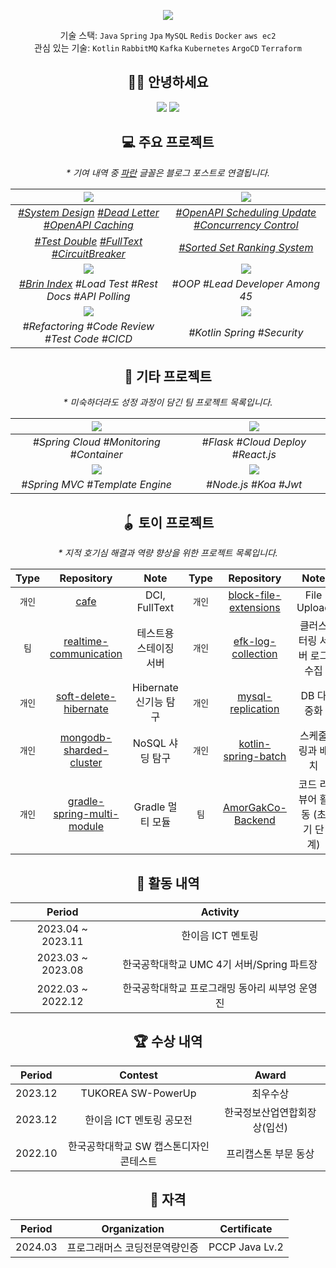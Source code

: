 <div align=center>
  
![](https://capsule-render.vercel.app/api?type=waving&color=gradient&height=230&section=header&text=SeungJin%20Kim&fontSize=80&fontAlignY=37&desc=Server%20Developer)


기술 스택: `Java` `Spring` `Jpa` `MySQL` `Redis` `Docker` `aws ec2` <br>
관심 있는 기술: `Kotlin` `RabbitMQ` `Kafka` `Kubernetes` `ArgoCD` `Terraform` <br>


## 👋🏻 안녕하세요
[![](https://mazassumnida.wtf/api/mini/generate_badge?boj=ohksj77)](https://solved.ac/ohksj77/)
![](https://hits.seeyoufarm.com/api/count/incr/badge.svg?url=https%3A%2F%2Fgithub.com%2Fohksj77&count_bg=%2329B0C6&title_bg=%23434343&icon=&icon_color=%23E7E7E7&title=&edge_flat=false)

## 💻 주요 프로젝트
_* 기여 내역 중 [파란](https://github.com/ohksj77) 글꼴은 블로그 포스트로 연결됩니다._

|[![](https://github-readme-stats.vercel.app/api/pin/?theme=github_dark_dimmed&username=HongDam-org&repo=TWTW)](https://github.com/HongDam-org/TWTW)|[![](https://github-readme-stats.vercel.app/api/pin/?theme=github_dark_dimmed&username=tukcom2023CD&repo=DragonGuard-JinJin)](https://github.com/tukcom2023CD/DragonGuard-JinJin)|
|:----:|:----:|
|_[#System Design](https://ohksj77.tistory.com/252) [#Dead Letter](https://ohksj77.tistory.com/260) [#OpenAPI Caching](https://ohksj77.tistory.com/261)_|_[#OpenAPI Scheduling Update](https://ohksj77.tistory.com/258) [#Concurrency Control](https://ohksj77.tistory.com/251)_|
|_[#Test Double](https://ohksj77.tistory.com/263) [#FullText](https://ohksj77.tistory.com/259) [#CircuitBreaker](https://ohksj77.tistory.com/262)_|_[#Sorted Set Ranking System](https://ohksj77.tistory.com/256)_|
|[![](https://github-readme-stats.vercel.app/api/pin/?theme=github_dark_dimmed&username=ALLBACK-2022&repo=DoodleDoodle-v2)](https://github.com/ALLBACK-2022/DoodleDoodle-v2)|[![](https://github-readme-stats.vercel.app/api/pin/?theme=github_dark_dimmed&username=C-B-U&repo=owl-forest)](https://github.com/C-B-U/owl-forest)|
|_[#Brin Index](https://ohksj77.tistory.com/250) #Load Test #Rest Docs #API Polling_|_#OOP #Lead Developer Among 45_|
|[![](https://github-readme-stats.vercel.app/api/pin/?theme=github_dark_dimmed&username=TeamOwori&repo=Owori-Server)](https://github.com/TeamOwori/Owori-Server)|[![](https://github-readme-stats.vercel.app/api/pin/?theme=github_dark_dimmed&username=sunday-study-kr&repo=used-car)](https://github.com/sunday-study-kr/used-car)|
|_#Refactoring #Code Review #Test Code #CICD_|_#Kotlin Spring #Security_|

## 💾 기타 프로젝트
_* 미숙하더라도 성정 과정이 담긴 팀 프로젝트 목록입니다._

|[![](https://github-readme-stats.vercel.app/api/pin/?theme=github_dark_dimmed&username=ComputerApplicationLKC&repo=AlgorithmReview)](https://github.com/ComputerApplicationLKC/AlgorithmReview)|[![](https://github-readme-stats.vercel.app/api/pin/?theme=github_dark_dimmed&username=ALLBACK-2022&repo=DoodleDoodle)](https://github.com/ALLBACK-2022/DoodleDoodle)|
|:----:|:----:|
|_#Spring Cloud #Monitoring #Container_|_#Flask #Cloud Deploy #React.js_|
[![](https://github-readme-stats.vercel.app/api/pin/?theme=github_dark_dimmed&username=bid-bid&repo=bidbid)](https://github.com/bid-bid/bidbid)|[![](https://github-readme-stats.vercel.app/api/pin/?theme=github_dark_dimmed&username=TUK-Board-Project&repo=DeveloperBoard)](https://github.com/TUK-Board-Project/DeveloperBoard)|
|_#Spring MVC #Template Engine_|_#Node.js #Koa #Jwt_|

## 🪀 토이 프로젝트
_* 지적 호기심 해결과 역량 향상을 위한 프로젝트 목록입니다._

|Type|Repository|Note|Type|Repository|Note|
|:----:|:----:|:----:|:----:|:----:|:----:|
|`개인`|[cafe](https://github.com/ohksj77/cafe)|DCI, FullText|`개인`|[block-file-extensions](https://github.com/ohksj77/block-file-extensions)|File Upload|
|`팀`|[realtime-communication](https://github.com/ohksj77/realtime-communication)|테스트용 스테이징 서버|`개인`|[efk-log-collection](https://github.com/ohksj77/efk-log-collection)|클러스터링 서버 로그 수집|
|`개인`|[soft-delete-hibernate](https://github.com/ohksj77/soft-delete-hibernate)|Hibernate 신기능 탐구|`개인`|[mysql-replication](https://github.com/ohksj77/mysql-replication)|DB 다중화|
|`개인`|[mongodb-sharded-cluster](https://github.com/ohksj77/mongodb-sharded-cluster)|NoSQL 샤딩 탐구|`개인`|[kotlin-spring-batch](https://github.com/ohksj77/kotlin-spring-batch)|스케줄링과 배치|
|`개인`|[gradle-spring-multi-module](https://github.com/ohksj77/gradle-spring-multi-module)|Gradle 멀티 모듈|`팀`|[AmorGakCo-Backend](https://github.com/AmorGakCo/Backend)|코드 리뷰어 활동 (초기 단계)|

## 📜 활동 내역

|Period|Activity|
|:----:|:----:|
|2023.04 ~ 2023.11|한이음 ICT 멘토링|
|2023.03 ~ 2023.08|한국공학대학교 UMC 4기 서버/Spring 파트장|
|2022.03 ~ 2022.12|한국공학대학교 프로그래밍 동아리 씨부엉 운영진|

## 🏆 수상 내역

|Period|Contest|Award|
|:----:|:----:|:----:|
|2023.12|TUKOREA SW-PowerUp|최우수상|
|2023.12|한이음 ICT 멘토링 공모전|한국정보산업연합회장상(입선)|
|2022.10|한국공학대학교 SW 캡스톤디자인 콘테스트|프리캡스톤 부문 동상|

## 🔐 자격

|Period|Organization|Certificate|
|:----:|:----:|:----:|
|2024.03|프로그래머스 코딩전문역량인증|PCCP Java Lv.2|

</div>
